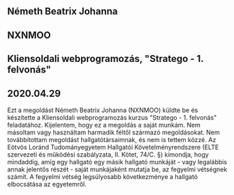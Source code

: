 ## Németh Beatrix Johanna
## NXNMOO
## Kliensoldali webprogramozás, "Stratego - 1. felvonás"
## 2020.04.29

Ezt a megoldást Németh Beatrix Johanna (NXNMOO) küldte be és készítette a Kliensoldali webprogramozás kurzus "Stratego - 1. felvonás" feladatához.
Kijelentem, hogy ez a megoldás a saját munkám.
Nem másoltam vagy használtam harmadik féltől származó megoldásokat.
Nem továbbítottam megoldást hallgatótársaimnak, és nem is tettem közzé.
Az Eötvös Loránd Tudományegyetem Hallgatói Követelményrendszere (ELTE szervezeti és működési szabályzata, II. Kötet, 74/C. §) kimondja,
hogy mindaddig, amíg egy hallgató egy másik hallgató munkáját - vagy legalábbis annak jelentős részét - saját munkájaként mutatja be,
az fegyelmi vétségnek számít. A fegyelmi vétség legsúlyosabb következménye a hallgató elbocsátása az egyetemről.
